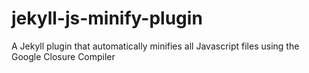 jekyll-js-minify-plugin
=======================

A Jekyll plugin that automatically minifies all Javascript files using the Google Closure Compiler